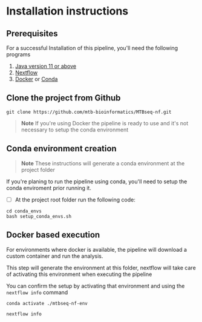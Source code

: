 # Installation instructions

## Prerequisites

For a successful Installation of this pipeline, you'll need the following programs

1. [Java version 11 or above](https://www.nextflow.io/docs/latest/getstarted.html#requirements)
1. [Nextflow](https://www.nextflow.io/docs/latest/getstarted.html#installation)
1. [Docker](https://docs.docker.com/engine/install/) or [Conda](https://conda.io/projects/conda/en/latest/user-guide/install/index.html)

## Clone the project from Github

```terminal
git clone https://github.com/mtb-bioinformatics/MTBseq-nf.git
```

> **Note**
> If you're using Docker the pipeline is ready to use and
> it's not necessary to setup the conda environment

## Conda environment creation

> **Note**
> These instructions will generate a conda environment at the
> project folder

If you're planing to run the pipeline using conda, you'll need to setup the
conda enviroment prior running it.

- [ ] At the project root folder run the following code:

```terminal
cd conda_envs
bash setup_conda_envs.sh
```


## Docker based execution

For environments where docker is available, the pipeline will download a custom container and run the analysis.

This step will generate the environment at this folder, nextflow will take care of activating this environment when
executing the pipeline

You can confirm the setup by activating that environment and using the `nextflow info`  command

```terminal
conda activate ./mtbseq-nf-env

nextflow info 
```
